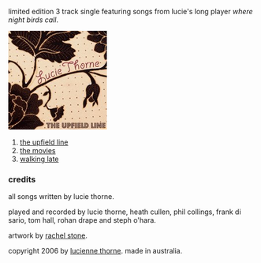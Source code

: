 <!--| ## the upfield line |-->

limited edition 3 track single featuring songs from lucie's long player *where night birds call*. 

![the upfield line][10]

1.  [the upfield line][11]
2.  [the movies][12]
3.  [walking late][13]

  [10]: data/image/cover/the-upfield-line.jpg
  [11]: ?p=songs/the-upfield-line
  [12]: ?p=songs/the-movies
  [13]: ?p=songs/walking-late

### credits

all songs written by lucie thorne.

played and recorded by lucie thorne, heath cullen, phil collings,
frank di sario, tom hall, rohan drape and steph o'hara.

artwork by [rachel stone][14].

  [14]: http://www.rachelstone.com

copyright 2006 by [lucienne thorne][24].  made in australia.

  [24]: http://www.luciethorne.com
